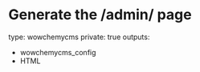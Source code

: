 
# Generate the /admin/ page
type: wowchemycms
private: true
outputs:
  - wowchemycms_config
  - HTML
